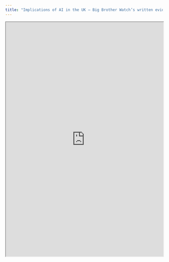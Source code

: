 ```yaml
---
title: "Implications of AI in the UK – Big Brother Watch’s written evidence to the Lords Select Committee on Artificial Intelligence"
---
```



<iframe height="750" width="100%" src="https://ewelton.github.io/ktest/wiki.html#Implications%20of%20AI%20in%20the%20UK%20%E2%80%93%20Big%20Brother%20Watch%E2%80%99s%20written%20evidence%20to%20the%20Lords%20Select%20Committee%20on%20Artificial%20Intelligence"></iframe>
